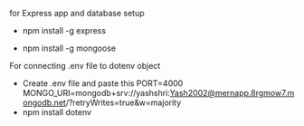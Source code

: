 for Express app and database setup

- npm install -g express

- npm install -g mongoose

For connecting .env file to dotenv object

- Create .env file and paste this
    PORT=4000
    MONGO_URI=mongodb+srv://yashshri:Yash2002@mernapp.8rgmow7.mongodb.net/?retryWrites=true&w=majority
- npm install dotenv